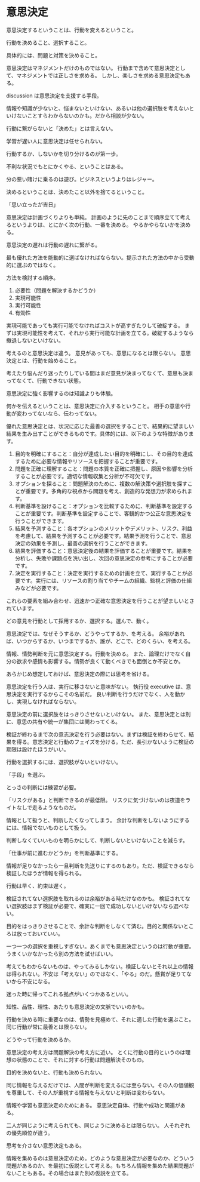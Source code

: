 # 意思決定

意思決定するということは、行動を変えるということ。

行動を決めること、選択すること。

具体的には、問題と対策を決めること。

意思決定はマネジメントだけのものではない。
行動まで含めて意思決定として、マネジメントでは正しさを求める。
しかし、楽しさを求める意思決定もある。

discussion は意思決定を支援する手段。

情報や知識が少ないと、悩まないといけない、あるいは他の選択肢を考えないといけないことすらわからないのかも。だから相談が少ない。

行動に繋がらないと「決めた」とは言えない。

学習が遅い人に意思決定は任せられない。

行動するか、しないかを切り分けるのが第一歩。

不利な状況でもとにかくやる、ということはある。

分の悪い賭けに乗るのは遊び。ビジネスというよりはレジャー。

決めるということは、決めたこと以外を捨てるということ。

「思い立ったが吉日」

意思決定は計画づくりよりも単純。
計画のように先のことまで順序立てて考えるというよりは、とにかく次の行動、一番を決める。
やるかやらないかを決める。

意思決定の遅れは行動の遅れに繋がる。

最も優れた方法を能動的に選ばなければならない。提示された方法の中から受動的に選ぶのではなく。

方法を検討する順序。

1. 必要性（問題を解決するかどうか）
2. 実現可能性
3. 実行可能性
4. 有効性

実現可能であっても実行可能でなければコストが高すぎたりして破綻する。
まずは実現可能性を考えて、それから実行可能な計画を立てる。破綻するようなら撤退しないといけない。

考えるのと意思決定は違う。
意見があっても、意思になるとは限らない。
意思決定とは、行動を始めること。

考えたり悩んだり迷ったりしている間はまだ意見が決まってなくて、意思も決まってなくて、行動できない状態。

意思決定に強く影響するのは知識よりも体験。

何かを伝えるということは、意思決定に介入するということ。
相手の意思や行動が変わってないなら、伝わってない。

優れた意思決定とは、状況に応じた最善の選択をすることで、結果的に望ましい結果を生み出すことができるものです。具体的には、以下のような特徴があります。

1. 目的を明確にすること：自分が達成したい目的を明確にし、その目的を達成するために必要な情報やリソースを把握することが重要です。
2. 問題を正確に理解すること：問題の本質を正確に把握し、原因や影響を分析することが必要です。適切な情報収集と分析が不可欠です。
3. オプションを探ること：問題解決のために、複数の解決策や選択肢を探すことが重要です。多角的な視点から問題を考え、創造的な発想力が求められます。
4. 判断基準を設けること：オプションを比較するために、判断基準を設定することが重要です。判断基準を設定することで、客観的かつ公正な意思決定を行うことができます。
5. 結果を予測すること：各オプションのメリットやデメリット、リスク、利益を考慮して、結果を予測することが必要です。結果予測を行うことで、意思決定の効果を予測し、最善の選択を行うことができます。
6. 結果を評価すること：意思決定後の結果を評価することが重要です。結果を分析し、失敗や課題点を洗い出し、次回の意思決定の参考にすることが必要です。
7. 決定を実行すること：決定を実行するための計画を立て、実行することが必要です。実行には、リソースの割り当てやチームの組織、監視と評価の仕組みなどが必要です。

これらの要素を組み合わせ、迅速かつ正確な意思決定を行うことが望ましいとされています。

どの意見を行動として採用するか、選択する。選んで、動く。

意思決定では、なぜそうするか、どうやってするか、を考える。
余裕があれば、いつからするか、いつまでするか、誰が、どこで、どのくらい、を考える。

情報、情勢判断を元に意思決定する。行動を決める。
また、論理だけでなく自分の欲求や感情も影響する。情勢が良くて動くべきでも面倒とか不安とか。

あらかじめ想定しておけば、意思決定の際には思考を省ける。

意思決定を行う人は、実行に移さないと意味がない。
執行役 executive は、意思決定を実行するからこその名前だ。
良い判断を行うだけでなく、人を動かし、実現しなければならない。

意思決定の前に選択肢をはっきりさせないといけない。
また、意思決定とは別に、意思の共有や統一が集団には関わってくる。

検証が終わるまで次の意志決定を行う必要はない。まずは検証を終わらせて、結果を得る。意志決定と行動のフェイズを分ける。ただ、長引かないように検証の期限は設けたほうがいい。

行動を選択するには、選択肢がないといけない。

「手段」を選ぶ。

とっさの判断には練習が必要。

「リスクがある」と判断できるのが最低限。
リスクに気づけないのは夜道をライトなしで走るようなものだ。

情報として扱うと、判断したくなってしまう。
余計な判断をしないようにするには、情報でないものとして扱う。

判断しなくていいものを明らかにして、判断しないといけないことを減らす。

「仕事が前に進むかどうか」を判断基準にする。

情報が足りなかったら一旦判断を先送りにするのもあり。ただ、検証できるなら検証したほうが情報を得られる。

行動は早く、約束は遅く。

検証されてない選択肢を取れるのは余裕がある時だけなのかも。
検証されてない選択肢はまず検証が必要で、確実に一回で成功しないといけないなら選べない。

目的をはっきりさせることで、余計な判断をしなくて済む。目的と関係ないところは放っておいていい。

一つ一つの選択を重視しすぎない。あくまでも意思決定というのは行動が重要。うまくいかなかったら別の方法を試せばいい。

考えてもわからないものは、やってみるしかない。検証しないとそれ以上の情報は得られない。不安は「考えない」のではなく、「やる」のだ。懸賞が足りてないから不安になる。

迷った時に帰ってこれる拠点がいくつかあるといい。

知性、品性、理性、あたりも意思決定の文脈でいいのかも。

行動を決める時に重要なのは、情勢を見極めて、それに適した行動を選ぶこと。
同じ行動が常に最善とは限らない。

どうやって行動を決めるか。

意思決定の考え方は問題解決の考え方に近い。
とくに行動の目的というのは理想の状態のことで、それに対する行動は問題解決そのもの。

目的を決めないと、行動も決められない。

同じ情報を与えるだけでは、人間が判断を変えるには至らない。その人の価値観を尊重して、その人が重視する情報を与えないと判断は変わらない。

情報や学習も意思決定のためにある。
意思決定自体、行動や成功と関連がある。

二人が同じように考えられても、同じように決めるとは限らない。
人それぞれの優先順位が違う。

思考を介さない意思決定もある。

情報を集めるのは意思決定のため。どのような意思決定が必要なのか、どういう問題があるのか、を最初に仮説として考える。もちろん情報を集めた結果問題がないこともある。その場合はまた別の仮説を立てる。
